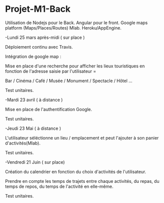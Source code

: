 # Projet-M1-Back

Utilisation de Nodejs pour le Back.
Angular pour le front.
Google maps platform (Maps/Places/Routes)
Mlab.
Heroku/AppEngine.


-Lundi 25 mars après-midi ( sur place )

Déploiement continu avec Travis.

Intégration de google map :

Mise en place d'une recherche pour afficher les lieux touristiques en fonction de l'adresse saisie par l'utilisateur =

Bar / Cinéma / Café / Musée / Monument / Spectacle / Hôtel ...

Test unitaires.

-Mardi 23 avril ( à distance )

Mise en place de l'authentification Google.

Test unitaires.

-Jeudi 23 Mai ( à distance )

L'utilisateur séléctionne un lieu / emplacement et peut l'ajouter à son panier d'activités(Mlab).

Test unitaires.

-Vendredi 21 Juin ( sur place)

Création du calendrier en fonction du choix d'activités de l'utilisateur.

Prendre en compte les temps de trajets entre chaque activités, du repas, du temps de repos, du temps de l'activité en elle-même.

Test unitaires.
